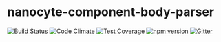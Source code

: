 # nanocyte-component-body-parser

[![Build Status](https://travis-ci.org/octoblu/nanocyte-component-body-parser.svg?branch=master)](https://travis-ci.org/octoblu/nanocyte-component-body-parser)
[![Code Climate](https://codeclimate.com/github/octoblu/nanocyte-component-body-parser/badges/gpa.svg)](https://codeclimate.com/github/octoblu/nanocyte-component-body-parser)
[![Test Coverage](https://codeclimate.com/github/octoblu/nanocyte-component-body-parser/badges/coverage.svg)](https://codeclimate.com/github/octoblu/nanocyte-component-body-parser)
[![npm version](https://badge.fury.io/js/nanocyte-component-body-parser.svg)](http://badge.fury.io/js/nanocyte-component-body-parser)
[![Gitter](https://badges.gitter.im/octoblu/help.svg)](https://gitter.im/octoblu/help)
